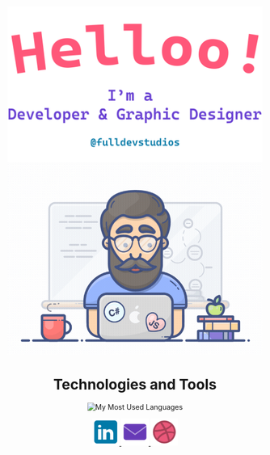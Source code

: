<div align="center">
  <img alt="Hi, I'm Ebubekir. I'm developing open source!" src="./assets/gh-readme-header.png" />
  <img alt="GIF Video" src="./assets/tenor.gif" />

<h1>Technologies and Tools</h1>

<p>
  <img src="https://github-readme-stats.vercel.app/api/top-langs/?username=ebu13&layout=compact&langs_count=14" alt="My Most Used Languages" />
</p>
<div>

<p class="social-links">
    <a href="https://www.linkedin.com/in/ebubekir-nazli-13esn/">
        <img src="assets/linkedin_icon.png" alt="LinkedIn Icon" width="54" height="54">
    </a>
    <a href="mailto:fulldevstudios@gmail.com">
        <img src="assets/email_icon.png" alt="Email Icon" width="54" height="54">
    </a>
    <a href="https://dribbble.com/devebu">
        <img src="assets/dribbble_icon.png" alt="Dribbble Icon" width="54" height="54">
    </a>
</p>


</div>
</div>
